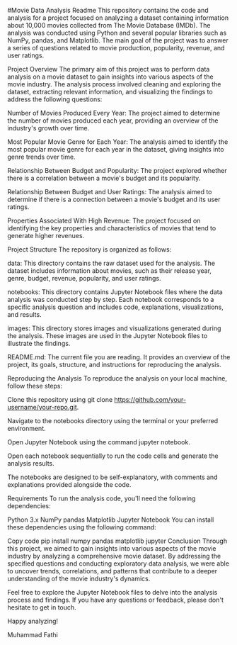 #Movie Data Analysis Readme
This repository contains the code and analysis for a project focused on analyzing a dataset containing information about 10,000 movies collected from The Movie Database (IMDb). The analysis was conducted using Python and several popular libraries such as NumPy, pandas, and Matplotlib. The main goal of the project was to answer a series of questions related to movie production, popularity, revenue, and user ratings.

Project Overview
The primary aim of this project was to perform data analysis on a movie dataset to gain insights into various aspects of the movie industry. The analysis process involved cleaning and exploring the dataset, extracting relevant information, and visualizing the findings to address the following questions:

Number of Movies Produced Every Year: The project aimed to determine the number of movies produced each year, providing an overview of the industry's growth over time.

Most Popular Movie Genre for Each Year: The analysis aimed to identify the most popular movie genre for each year in the dataset, giving insights into genre trends over time.

Relationship Between Budget and Popularity: The project explored whether there is a correlation between a movie's budget and its popularity.

Relationship Between Budget and User Ratings: The analysis aimed to determine if there is a connection between a movie's budget and its user ratings.

Properties Associated With High Revenue: The project focused on identifying the key properties and characteristics of movies that tend to generate higher revenues.

Project Structure
The repository is organized as follows:

data: This directory contains the raw dataset used for the analysis. The dataset includes information about movies, such as their release year, genre, budget, revenue, popularity, and user ratings.

notebooks: This directory contains Jupyter Notebook files where the data analysis was conducted step by step. Each notebook corresponds to a specific analysis question and includes code, explanations, visualizations, and results.

images: This directory stores images and visualizations generated during the analysis. These images are used in the Jupyter Notebook files to illustrate the findings.

README.md: The current file you are reading. It provides an overview of the project, its goals, structure, and instructions for reproducing the analysis.

Reproducing the Analysis
To reproduce the analysis on your local machine, follow these steps:

Clone this repository using git clone https://github.com/your-username/your-repo.git.

Navigate to the notebooks directory using the terminal or your preferred environment.

Open Jupyter Notebook using the command jupyter notebook.

Open each notebook sequentially to run the code cells and generate the analysis results.

The notebooks are designed to be self-explanatory, with comments and explanations provided alongside the code.

Requirements
To run the analysis code, you'll need the following dependencies:

Python 3.x
NumPy
pandas
Matplotlib
Jupyter Notebook
You can install these dependencies using the following command:

Copy code
pip install numpy pandas matplotlib jupyter
Conclusion
Through this project, we aimed to gain insights into various aspects of the movie industry by analyzing a comprehensive movie dataset. By addressing the specified questions and conducting exploratory data analysis, we were able to uncover trends, correlations, and patterns that contribute to a deeper understanding of the movie industry's dynamics.

Feel free to explore the Jupyter Notebook files to delve into the analysis process and findings. If you have any questions or feedback, please don't hesitate to get in touch.

Happy analyzing!

Muhammad Fathi

